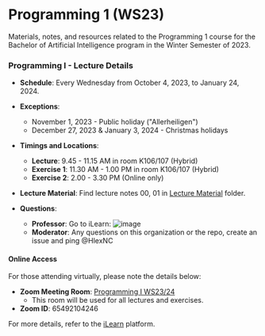 # Programming 1 (WS23)
Materials, notes, and resources related to the Programming 1 course for the Bachelor of Artificial Intelligence program in the Winter Semester of 2023.

### Programming I - Lecture Details

- **Schedule**: Every Wednesday from October 4, 2023, to January 24, 2024.
- **Exceptions**:
  - November 1, 2023 - Public holiday ("Allerheiligen")
  - December 27, 2023 & January 3, 2024 - Christmas holidays

- **Timings and Locations**:
  - **Lecture**: 9.45 - 11.15 AM in room K106/107 (Hybrid)
  - **Exercise 1**: 11.30 AM - 1.00 PM in room K106/107 (Hybrid)
  - **Exercise 2**: 2.00 - 3.30 PM (Online only)

- **Lecture Material**: Find lecture notes 00, 01 in [Lecture Material](https://github.com/THD-AI-2023/AIN-B-1-Programming-1-WS23/tree/main/Lecture%20Material) folder.
- **Questions**:
  - **Professor**: Go to iLearn: ![image](https://github.com/THD-AI-2023/AIN-B-1-Programming-1-WS23/assets/66517969/119b7af1-9b1d-439b-acd5-1b1c21ce27d4)
  - **Moderator**: Any questions on this organization or the repo, create an issue and ping @HlexNC


#### Online Access
For those attending virtually, please note the details below:

- **Zoom Meeting Room**: [Programming I WS23/24](https://ilearn.th-deg.de/mod/zoom/view.php?id=588743)
  - This room will be used for all lectures and exercises.
- **Zoom ID**: 65492104246

For more details, refer to the [iLearn](https://ilearn.th-deg.de/course/view.php?id=17884) platform.
